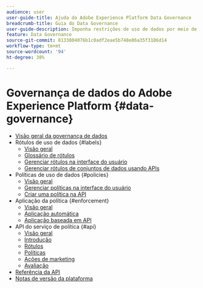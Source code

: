 ```yaml
---
audience: user
user-guide-title: Ajuda do Adobe Experience Platform Data Governance
breadcrumb-title: Guia do Data Governance
user-guide-description: Imponha restrições de uso de dados por meio de rótulos, ações de marketing e políticas.
feature: Data Governance
source-git-commit: 8133804076b1c0adf2eae5b748e86a35f3186d14
workflow-type: tm+mt
source-wordcount: '94'
ht-degree: 38%

---
```



# Governança de dados do Adobe Experience Platform {#data-governance}

* [Visão geral da governança de dados](home.md)
* Rótulos de uso de dados {#labels}
   * [Visão geral](labels/overview.md)
   * [Glossário de rótulos](labels/reference.md)
   * [Gerenciar rótulos na interface do usuário](labels/user-guide.md)
   * [Gerenciar rótulos de conjuntos de dados usando APIs](labels/dataset-api.md)
* Políticas de uso de dados {#policies}
   * [Visão geral](policies/overview.md)
   * [Gerenciar políticas na interface do usuário](policies/user-guide.md)
   * [Criar uma política na API](policies/create.md)
* Aplicação da política {#enforcement}
   * [Visão geral](enforcement/overview.md)
   * [Aplicação automática](enforcement/auto-enforcement.md)
   * [Aplicação baseada em API](enforcement/api-enforcement.md)
* API do serviço de política {#api}
   * [Visão geral](api/overview.md)
   * [Introdução](api/getting-started.md)
   * [Rótulos](api/labels.md)
   * [Políticas](api/policies.md)
   * [Ações de marketing](api/marketing-actions.md)
   * [Avaliação](api/evaluation.md)
* [Referência da API](https://www.adobe.io/experience-platform-apis/references/policy-service/)
* [Notas de versão da plataforma](https://www.adobe.com/go/platform-release-notes-en)
